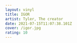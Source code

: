 ```yaml
---
layout: vinyl
title: IGOR
artist: Tyler, The creator
date: 2021-07-15T11:07:38.101Z
cover: /igor.jpg
rating: 10
---
```

